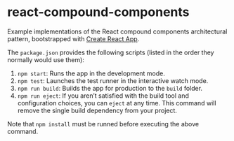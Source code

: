 # react-compound-components

Example implementations of the React compound components architectural pattern, bootstrapped with [Create React App](https://create-react-app.dev/).

The `package.json` provides the following scripts (listed in the order they normally would use them):

1. `npm start`: Runs the app in the development mode.
2. `npm test`: Launches the test runner in the interactive watch mode.
3. `npm run build`: Builds the app for production to the `build` folder.
4. `npm run eject`: If you aren’t satisfied with the build tool and configuration choices, you can `eject` at any time. This command will remove the single build dependency from your project.

Note that `npm install` must be runned before executing the above command.
